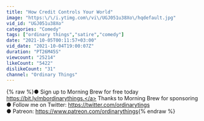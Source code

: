 ```yaml
---
title: "How Credit Controls Your World"
image: "https:\/\/i.ytimg.com\/vi\/UGJ051u38Xo\/hqdefault.jpg"
vid_id: "UGJ051u38Xo"
categories: "Comedy"
tags: ["ordinary things","satire","comedy"]
date: "2021-10-05T00:11:57+03:00"
vid_date: "2021-10-04T19:00:07Z"
duration: "PT26M45S"
viewcount: "25214"
likeCount: "5422"
dislikeCount: "31"
channel: "Ordinary Things"
---
```

{% raw %}● Sign up to Morning Brew for free today <a rel="nofollow" target="blank" href="https://bit.ly/mbordinarythings.">https://bit.ly/mbordinarythings.</a> Thanks to Morning Brew for sponsoring<br />● Follow me on Twitter: <a rel="nofollow" target="blank" href="https://twitter.com/ordinarytings">https://twitter.com/ordinarytings</a><br />● Patreon: <a rel="nofollow" target="blank" href="https://www.patreon.com/ordinarythings">https://www.patreon.com/ordinarythings</a>{% endraw %}

